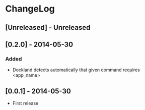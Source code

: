 # ChangeLog
## [Unreleased] - Unreleased
## [0.2.0] - 2014-05-30
### Added
- Dockland detects automatically that given command requires <app_name>

## [0.0.1] - 2014-05-30
- First release

